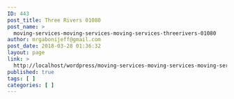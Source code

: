 ```yaml
---
ID: 443
post_title: Three Rivers 01080
post_name: >
  moving-services-moving-services-moving-services-threerivers-01080
author: mrgabonijeff@gmail.com
post_date: 2018-03-28 01:36:32
layout: page
link: >
  http://localhost/wordpress/moving-services-moving-services-moving-services-threerivers-01080/
published: true
tags: [ ]
categories: [ ]
---
```

